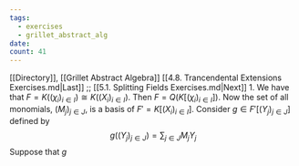 ```yaml
---
tags:
  - exercises
  - grillet_abstract_alg
date:
count: 41
---
```

[[Directory]], [[Grillet Abstract Algebra]]
[[4.8. Trancendental Extensions Exercises.md|Last]] ;; [[5.1. Splitting Fields Exercises.md|Next]]
1. 
We have that ${} F =K((\chi_{i})_{i \in I})\cong K((X_{i})_{i \in I}) {}$. Then ${} F=Q(K[(\chi_{i})_{i \in I}]) {}$. Now the set of all monomials, ${} (M_{j})_{j \in J} {}$, is a basis of ${} F'=K[(X_{i})_{i \in I}] {}$. Consider ${} g \in F'[(Y_{j})_{j \in J}] {}$ defined by
$$
g((Y_{j})_{j \in J})=\sum _{j \in J}M_{j} Y_{j}
$$
Suppose that $g$